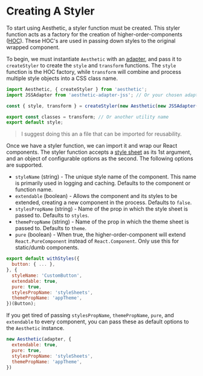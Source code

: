 # Creating A Styler

To start using Aesthetic, a styler function must be created. This styler function
acts as a factory for the creation of higher-order-components
([HOC](https://medium.com/@franleplant/react-higher-order-components-in-depth-cf9032ee6c3e)).
These HOC's are used in passing down styles to the original wrapped component.

To begin, we must instantiate `Aesthetic` with an [adapter](./adapters), and pass it to
`createStyler` to create the `style` and `transform` functions. The `style` function is the HOC
factory, while `transform` will combine and process multiple style objects into a CSS class name.

```javascript
import Aesthetic, { createStyler } from 'aesthetic';
import JSSAdapter from 'aesthetic-adapter-jss'; // Or your chosen adapter

const { style, transform } = createStyler(new Aesthetic(new JSSAdapter()));

export const classes = transform; // Or another utility name
export default style;
```

> I suggest doing this an a file that can be imported for reusability.

Once we have a styler function, we can import it and wrap our React components.
The styler function accepts a [style sheet](./style.md) as its 1st argument,
and an object of configurable options as the second. The following options are supported.

* `styleName` (string) - The unique style name of the component. This name is primarily
  used in logging and caching. Defaults to the component or function name.
* `extendable` (boolean) - Allows the component and its styles to be extended,
  creating a new component in the process. Defaults to `false`.
* `stylesPropName` (string) - Name of the prop in which the style sheet is passed to.
  Defaults to `styles`.
* `themePropName` (string) - Name of the prop in which the theme sheet is passed to.
  Defaults to `theme`.
* `pure` (boolean) - When true, the higher-order-component will extend `React.PureComponent`
  instead of `React.Component`. Only use this for static/dumb components.

```javascript
export default withStyles({
  button: { ... },
}, {
  styleName: 'CustomButton',
  extendable: true,
  pure: true,
  stylesPropName: 'styleSheets',
  themePropName: 'appTheme',
})(Button);
```

If you get tired of passing `stylesPropName`, `themePropName`, `pure`, and `extendable`
to every component, you can pass these as default options to the `Aesthetic` instance.

```javascript
new Aesthetic(adapter, {
  extendable: true,
  pure: true,
  stylesPropName: 'styleSheets',
  themePropName: 'appTheme',
})
```
